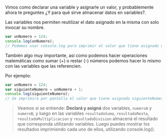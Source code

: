 Vimos como declarar una variable y asignarle un valor, y probablemente ahora te preguntes ¿Y para qué sirve almacenar datos en variables?.

Las variables nos permiten reutilizar el dato asignado en la misma con solo invocar su nombre.

```javascript
var unNumero = 124;
console.log(unNumero); 
// Podemos usar console.log para imprimir el valor que tiene asignado unNumero. Su resultado será 124.
```

También algo muy importante, así como podemos hacer operaciones matemáticas como sumar (+) o restar (-) números podemos hacer lo mismo con las variables que las referencien.

Por ejemplo:

```javascript
var unNumero = 124;
var siguienteNumero = unNumero + 1;
console.log(siguienteNumero); 
// Se imprimira por pantalla el valor que tiene asignado siguienteNumero que será 125.
```

> Veamos si se entiende: **Declará y asigná** dos variables, `numeroA` y `numeroB`, y luego en las variables `resultadoSuma`, `resultadoResta`, `resultadoMultiplicacion` y `resultadoDivision` almacená el resultado que corresponda utilizando variables.
Luego puedes mostrar los resultados imprimiendo cada uno de ellos, utilizando console.log().  
